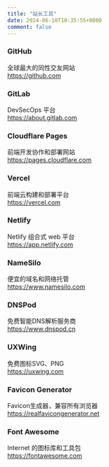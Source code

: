 ```yaml
---
title: "站长工具"
date: 2024-06-10T10:35:55+0800
comment: false
---
```


### GitHub

全球最大的同性交友网站  
https://github.com  

### GitLab

DevSecOps 平台  
https://about.gitlab.com  


### Cloudflare Pages

前端开发协作和部署网站  
https://pages.cloudflare.com  

### Vercel

前端云构建和部署平台  
https://vercel.com  

### Netlify

Netlify 组合式 web 平台  
https://app.netlify.com  

### NameSilo

便宜的域名和网络托管  
https://www.namesilo.com  

### DNSPod

免费智能DNS解析服务商  
https://www.dnspod.cn  

### UXWing

免费图标SVG、PNG  
https://uxwing.com  

### Favicon Generator

Favicon生成器，兼容所有浏览器  
https://realfavicongenerator.net  

### Font Awesome

 Internet 的图标库和工具包  
https://fontawesome.com  



